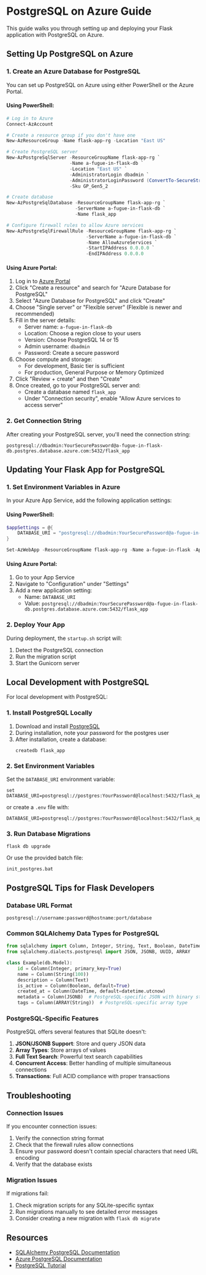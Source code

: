 # PostgreSQL on Azure Guide

This guide walks you through setting up and deploying your Flask application with PostgreSQL on Azure.

## Setting Up PostgreSQL on Azure

### 1. Create an Azure Database for PostgreSQL

You can set up PostgreSQL on Azure using either PowerShell or the Azure Portal.

#### Using PowerShell:

```powershell
# Log in to Azure
Connect-AzAccount

# Create a resource group if you don't have one
New-AzResourceGroup -Name flask-app-rg -Location "East US"

# Create PostgreSQL server
New-AzPostgreSqlServer -ResourceGroupName flask-app-rg `
                       -Name a-fugue-in-flask-db `
                       -Location "East US" `
                       -AdministratorLogin dbadmin `
                       -AdministratorLoginPassword (ConvertTo-SecureString -String "YourSecurePassword123!" -AsPlainText -Force) `
                       -Sku GP_Gen5_2

# Create database
New-AzPostgreSqlDatabase -ResourceGroupName flask-app-rg `
                         -ServerName a-fugue-in-flask-db `
                         -Name flask_app

# Configure firewall rules to allow Azure services
New-AzPostgreSqlFirewallRule -ResourceGroupName flask-app-rg `
                             -ServerName a-fugue-in-flask-db `
                             -Name AllowAzureServices `
                             -StartIPAddress 0.0.0.0 `
                             -EndIPAddress 0.0.0.0
```

#### Using Azure Portal:

1. Log in to [Azure Portal](https://portal.azure.com)
2. Click "Create a resource" and search for "Azure Database for PostgreSQL"
3. Select "Azure Database for PostgreSQL" and click "Create"
4. Choose "Single server" or "Flexible server" (Flexible is newer and recommended)
5. Fill in the server details:
   - Server name: `a-fugue-in-flask-db`
   - Location: Choose a region close to your users
   - Version: Choose PostgreSQL 14 or 15
   - Admin username: `dbadmin`
   - Password: Create a secure password
6. Choose compute and storage:
   - For development, Basic tier is sufficient
   - For production, General Purpose or Memory Optimized
7. Click "Review + create" and then "Create"
8. Once created, go to your PostgreSQL server and:
   - Create a database named `flask_app`
   - Under "Connection security", enable "Allow Azure services to access server"

### 2. Get Connection String

After creating your PostgreSQL server, you'll need the connection string:

```
postgresql://dbadmin:YourSecurePassword@a-fugue-in-flask-db.postgres.database.azure.com:5432/flask_app
```

## Updating Your Flask App for PostgreSQL

### 1. Set Environment Variables in Azure

In your Azure App Service, add the following application settings:

#### Using PowerShell:

```powershell
$appSettings = @{
    DATABASE_URI = "postgresql://dbadmin:YourSecurePassword@a-fugue-in-flask-db.postgres.database.azure.com:5432/flask_app"
}

Set-AzWebApp -ResourceGroupName flask-app-rg -Name a-fugue-in-flask -AppSettings $appSettings
```

#### Using Azure Portal:

1. Go to your App Service
2. Navigate to "Configuration" under "Settings"
3. Add a new application setting:
   - Name: `DATABASE_URI`
   - Value: `postgresql://dbadmin:YourSecurePassword@a-fugue-in-flask-db.postgres.database.azure.com:5432/flask_app`

### 2. Deploy Your App

During deployment, the `startup.sh` script will:
1. Detect the PostgreSQL connection
2. Run the migration script
3. Start the Gunicorn server

## Local Development with PostgreSQL

For local development with PostgreSQL:

### 1. Install PostgreSQL Locally

1. Download and install [PostgreSQL](https://www.postgresql.org/download/windows/)
2. During installation, note your password for the postgres user
3. After installation, create a database:
   ```
   createdb flask_app
   ```

### 2. Set Environment Variables

Set the `DATABASE_URI` environment variable:

```
set DATABASE_URI=postgresql://postgres:YourPassword@localhost:5432/flask_app
```

or create a `.env` file with:

```
DATABASE_URI=postgresql://postgres:YourPassword@localhost:5432/flask_app
```

### 3. Run Database Migrations

```
flask db upgrade
```

Or use the provided batch file:

```
init_postgres.bat
```

## PostgreSQL Tips for Flask Developers

### Database URL Format

```
postgresql://username:password@hostname:port/database
```

### Common SQLAlchemy Data Types for PostgreSQL

```python
from sqlalchemy import Column, Integer, String, Text, Boolean, DateTime, ForeignKey
from sqlalchemy.dialects.postgresql import JSON, JSONB, UUID, ARRAY

class Example(db.Model):
    id = Column(Integer, primary_key=True)
    name = Column(String(100))
    description = Column(Text)
    is_active = Column(Boolean, default=True)
    created_at = Column(DateTime, default=datetime.utcnow)
    metadata = Column(JSONB)  # PostgreSQL-specific JSON with binary storage
    tags = Column(ARRAY(String))  # PostgreSQL-specific array type
```

### PostgreSQL-Specific Features

PostgreSQL offers several features that SQLite doesn't:

1. **JSON/JSONB Support**: Store and query JSON data
2. **Array Types**: Store arrays of values
3. **Full Text Search**: Powerful text search capabilities
4. **Concurrent Access**: Better handling of multiple simultaneous connections
5. **Transactions**: Full ACID compliance with proper transactions

## Troubleshooting

### Connection Issues

If you encounter connection issues:

1. Verify the connection string format
2. Check that the firewall rules allow connections
3. Ensure your password doesn't contain special characters that need URL encoding
4. Verify that the database exists

### Migration Issues

If migrations fail:

1. Check migration scripts for any SQLite-specific syntax
2. Run migrations manually to see detailed error messages
3. Consider creating a new migration with `flask db migrate`

## Resources

- [SQLAlchemy PostgreSQL Documentation](https://docs.sqlalchemy.org/en/14/dialects/postgresql.html)
- [Azure PostgreSQL Documentation](https://docs.microsoft.com/en-us/azure/postgresql/)
- [PostgreSQL Tutorial](https://www.postgresqltutorial.com/)